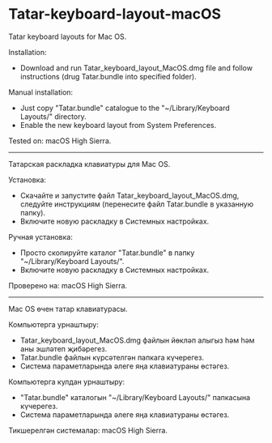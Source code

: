 # Tatar-keyboard-layout-macOS
Tatar keyboard layouts for Mac OS. 

Installation:
- Download and run Tatar_keyboard_layout_MacOS.dmg file and follow instructions (drug Tatar.bundle into specified folder).

Manual installation:
- Just copy "Tatar.bundle" catalogue to the "~/Library/Keyboard Layouts/" directory.
- Enable the new keyboard layout from System Preferences.

Tested on: macOS High Sierra.

-----------------------------

Татарская раскладка клавиатуры для Mac OS.

Установка:
- Скачайте и запустите файл Tatar_keyboard_layout_MacOS.dmg, следуйте инструкциям (перенесите файл Tatar.bundle в указанную папку).
- Включите новую раскладку в Системных настройках.

Ручная установка:
- Просто скопируйте каталог "Tatar.bundle" в папку "~/Library/Keyboard Layouts/".
- Включите новую раскладку в Системных настройках.

Проверено на: macOS High Sierra.

-----------------------------

Mac OS өчен татар клавиатурасы.

Компьютерга урнаштыру:
- Tatar_keyboard_layout_MacOS.dmg файлын йөкләп алыгыз һәм һәм аны эшләтеп җибәрегез.
- Tatar.bundle файлын күрсәтелгән папкага күчерегез.
- Система параметларында әлеге яңа клавиатураны өстәгез.

Компьютерга кулдан урнаштыру:
- "Tatar.bundle" каталогын "~/Library/Keyboard Layouts/" папкасына күчерегез.
- Система параметларында әлеге яңа клавиатураны өстәгез.

Тикшерелгән системалар: macOS High Sierra.
